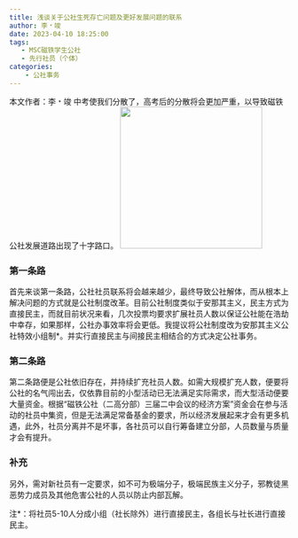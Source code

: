 ```yaml
---
title: 浅谈关于公社生死存亡问题及更好发展问题的联系
author: 李﹡竣
date: 2023-04-10 18:25:00
tags:
   - MSC磁铁学生公社
   - 先行社员（个体）
categories: 
    - 公社事务
---
```

本文作者：李﹡竣
中考使我们分散了，高考后的分散将会更加严重，以导致磁铁公社发展道路出现了十字路口。
<img src="https://cdn.staticaly.com/gh/AOME-C/wwwRes/main/index.files/MSC.png" width=256 height=256 />
### 第一条路
首先来谈第一条路，公社社员联系将会越来越少，最终导致公社解体，而从根本上解决问题的方式就是公社制度改革。目前公社制度类似于安那其主义，民主方式为直接民主，而就目前状况来看，几次投票均要求扩展社员人数以保证公社能在浩劫中幸存，如果那样，公社办事效率将会更低。我提议将公社制度改为安那其主义公社特效小组制*。并实行直接民主与间接民主相结合的方式决定公社事务。
### 第二条路
第二条路便是公社依旧存在，并持续扩充社员人数。如需大规模扩充人数，便要将公社的名气闯出去，仅依靠目前的小型活动已无法满足实际需求，而大型活动便要大量资金。根据“磁铁公社（二高分部）三届二中会议的经济方案”资金会在参与活动的社员中集资，但是无法满足常备基金的要求，所以经济发展起来才会有更多机遇，此外，社员分离并不是坏事，各社员可以自行筹备建立分部，人员数量与质量才会有提升。
### 补充
另外，需对新社员有一定要求，如不可为极端分子，极端民族主义分子，邪教徒黑恶势力成员及其他危害公社的人员以防止内部瓦解。

注*：将社员5-10人分成小组（社长除外）进行直接民主，各组长与社长进行直接民主。